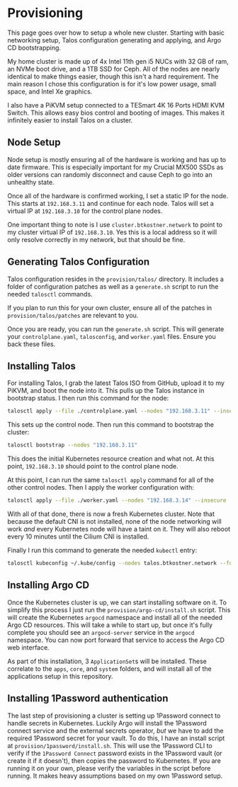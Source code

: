 # Provisioning

This page goes over how to setup a whole new cluster. Starting with basic networking setup, Talos configuration generating and applying, and Argo CD bootstrapping.

My home cluster is made up of 4x Intel 11th gen i5 NUCs with 32 GB of ram, an NVMe boot drive, and a 1TB SSD for Ceph. All of the nodes are nearly identical to make things easier, though this isn't a hard requirement. The main reason I chose this configuration is for it's low power usage, small space, and Intel Xe graphics.

I also have a PiKVM setup connected to a TESmart 4K 16 Ports HDMI KVM Switch. This allows easy bios control and booting of images. This makes it infinitely easier to install Talos on a cluster.

## Node Setup

Node setup is mostly ensuring all of the hardware is working and has up to date firmware. This is especially important for my Crucial MX500 SSDs as older versions can randomly disconnect and cause Ceph to go into an unhealthy state.

Once all of the hardware is confirmed working, I set a static IP for the node. This starts at `192.168.3.11` and continue for each node. Talos will set a virtual IP at `192.168.3.10` for the control plane nodes.

One important thing to note is I use `cluster.btkostner.network` to point to my cluster virtual IP of `192.168.3.10`. Yes this is a local address so it will only resolve correctly in my network, but that should be fine.

## Generating Talos Configuration

Talos configuration resides in the `provision/talos/` directory. It includes a folder of configuration patches as well as a `generate.sh` script to run the needed `talosctl` commands.

If you plan to run this for your own cluster, ensure all of the patches in `provision/talos/patches` are relevant to you.

Once you are ready, you can run the `generate.sh` script. This will generate your `controlplane.yaml`, `talosconfig`, and `worker.yaml` files. Ensure you back these files.

## Installing Talos

For installing Talos, I grab the latest Talos ISO from GitHub, upload it to my PiKVM, and boot the node into it. This pulls up the Talos instance in bootstrap status. I then run this command for the node:

```sh
talosctl apply --file ./controlplane.yaml --nodes "192.168.3.11" --insecure
```

This sets up the control node. Then run this command to bootstrap the cluster:

```sh
talosctl bootstrap --nodes "192.168.3.11"
```

This does the initial Kubernetes resource creation and what not. At this point, `192.168.3.10` should point to the control plane node.

At this point, I can run the same `talosctl apply` command for all of the other control nodes. Then I apply the worker configuration with:

```sh
talosctl apply --file ./worker.yaml --nodes "192.168.3.14" --insecure
```

With all of that done, there is now a fresh Kubernetes cluster. Note that because the default CNI is not installed, none of the node networking will work _and_ every Kubernetes node will have a taint on it. They will also reboot every 10 minutes until the Cilium CNI is installed.

Finally I run this command to generate the needed `kubectl` entry:

```sh
talosctl kubeconfig ~/.kube/config --nodes talos.btkostner.network --force
```

## Installing Argo CD

Once the Kubernetes cluster is up, we can start installing software on it. To simplify this process I just run the `provision/argo-cd/install.sh` script. This will create the Kubernetes `argocd` namespace and install all of the needed Argo CD resources. This will take a while to start up, but once it's fully complete you should see an `argocd-server` service in the `argocd` namespace. You can now port forward that service to access the Argo CD web interface.

As part of this installation, 3 `ApplicationSet`s will be installed. These correlate to the `apps`, `core`, and `system` folders, and will install all of the applications setup in this repository.

## Installing 1Password authentication

The last step of provisioning a cluster is setting up 1Password connect to handle secrets in Kubernetes. Luckily Argo will install the 1Password connect service and the external secrets operator, _but_ we have to add the required 1Password secret for your vault. To do this, I have an install script at `provision/1password/install.sh`. This will use the 1Password CLI to verify if the `1Password Connect` password exists in the 1Password vault (or create it if it doesn't), then copies the password to Kubernetes. If you are running it on your own, please verify the variables in the script before running. It makes heavy assumptions based on my own 1Password setup.
